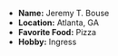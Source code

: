 - **Name:** Jeremy T. Bouse
- **Location:** Atlanta, GA
- **Favorite Food:** Pizza
- **Hobby:** Ingress
